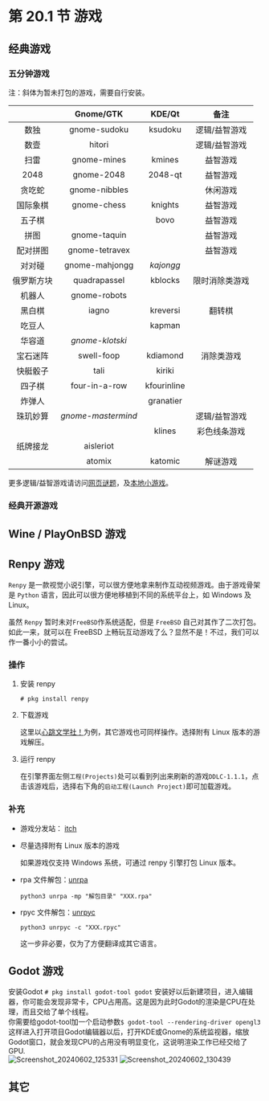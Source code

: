 # 第 20.1 节 游戏

## 经典游戏

### 五分钟游戏

注：斜体为暂未打包的游戏，需要自行安装。

|            |     Gnome/GTK      |   KDE/Qt    |      备注      |
| :--------: | :----------------: | :---------: | :------------: |
|    数独    |    gnome-sudoku    |   ksudoku   | 逻辑/益智游戏  |
|    数壹    |       hitori       |             | 逻辑/益智游戏  |
|    扫雷    |    gnome-mines     |   kmines    |    益智游戏    |
|    2048    |     gnome-2048     |   2048-qt   |    益智游戏    |
|   贪吃蛇   |   gnome-nibbles    |             |    休闲游戏    |
|  国际象棋  |    gnome-chess     |   knights   |    益智游戏    |
|   五子棋   |                    |    bovo     |    益智游戏    |
|    拼图    |    gnome-taquin    |             |    益智游戏    |
|  配对拼图  |   gnome-tetravex   |             |    益智游戏    |
|   对对碰   |   gnome-mahjongg   |  _kajongg_  |                |
| 俄罗斯方块 |    quadrapassel    |   kblocks   | 限时消除类游戏 |
|   机器人   |    gnome-robots    |             |                |
|   黑白棋   |       iagno        |  kreversi   |     翻转棋     |
|   吃豆人   |                    |   kapman    |                |
|   华容道   |  _gnome-klotski_   |             |                |
|  宝石迷阵  |     swell-foop     |  kdiamond   |   消除类游戏   |
|  快艇骰子  |        tali        |   kiriki    |                |
|   四子棋   |   four-in-a-row    | kfourinline |                |
|   炸弹人   |                    |  granatier  |                |
|  珠玑妙算  | _gnome-mastermind_ |             | 逻辑/益智游戏  |
|            |                    |   klines    |  彩色线条游戏  |
|  纸牌接龙  |     aisleriot      |             |                |
|            |       atomix       |   katomic   |    解谜游戏    |

更多逻辑/益智游戏请访问[网页谜题](https://cn.puzzle-sudoku.com/)，及[本地小游戏](https://gottcode.org/)。

### 经典开源游戏

## Wine / PlayOnBSD 游戏

## Renpy 游戏

`Renpy` 是一款视觉小说引擎，可以很方便地拿来制作互动视频游戏。由于游戏骨架是 `Python` 语言，因此可以很方便地移植到不同的系统平台上，如 Windows 及 Linux。

虽然 `Renpy` 暂时未对`FreeBSD`作系统适配，但是 `FreeBSD` 自己对其作了二次打包。如此一来，就可以在 FreeBSD 上畅玩互动游戏了么？显然不是！不过，我们可以作一番小小的尝试。

### 操作

1.  安装 renpy

    `# pkg install renpy`

2.  下载游戏

    这里以[心跳文学社！](https://teamsalvato.itch.io/ddlc)为例，其它游戏也可同样操作。选择附有 Linux 版本的游戏解压。

3.  运行 renpy

    在引擎界面左侧`工程(Projects)`处可以看到列出来刷新的游戏`DDLC-1.1.1`，点击该游戏后，选择右下角的`启动工程(Launch Project)`即可加载游戏。

### 补充

- 游戏分发站： [itch](https://itch.io/)
- 尽量选择附有 Linux 版本的游戏

  如果游戏仅支持 Windows 系统，可通过 renpy 引擎打包 Linux 版本。

- rpa 文件解包：[unrpa](https://github.com/Lattyware/unrpa)

  `python3 unrpa -mp "解包目录" "XXX.rpa"`

- rpyc 文件解包：[unrpyc](https://github.com/CensoredUsername/unrpyc)

  `python3 unrpyc -c "XXX.rpyc"`

  这一步非必要，仅为了方便翻译成其它语言。

## Godot 游戏

安装Godot
```# pkg install godot-tool godot```
安装好以后新建项目，进入编辑器，你可能会发现非常卡，CPU占用高。这是因为此时Godot的渲染是CPU在处理，而且交给了单个线程。  
你需要给godot-tool加一个启动参数`$ godot-tool --rendering-driver opengl3`  
这样进入打开项目Godot编辑器以后，打开KDE或Gnome的系统监视器，缩放Godot窗口，就会发现CPU的占用没有明显变化，这说明渲染工作已经交给了GPU.  
![Screenshot_20240602_125331](https://github.com/FreeBSD-Ask/FreeBSD-Ask/assets/138698339/63f445e5-070d-4b38-82ee-b022c552bb9d)
![Screenshot_20240602_130439](https://github.com/FreeBSD-Ask/FreeBSD-Ask/assets/138698339/83bbd5e7-3007-45a1-a01c-956c6b5defeb)


## 其它
